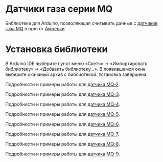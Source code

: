 Датчики газа серии MQ
=====================

Библиотека для Arduino, позволяющая считывать данные с [датчиков газа MQ](http://amperka.ru/collection/gas) в ppm от [Амперки](http://amperka.ru/).

Установка библиотеки
====================

В Arduino IDE выберите пункт меню «Скетч» → «Импортировать библиотеку» →
«Добавить библиотеку…». В появившемся окне выберите скачаный архив с
библиотекой. Установка завершена.

Подробности и примеры работы для [датчика MQ-2](http://wiki.amperka.ru/%D0%BF%D1%80%D0%BE%D0%B4%D1%83%D0%BA%D1%82%D1%8B:mq2).

Подробности и примеры работы для [датчика MQ-3](http://wiki.amperka.ru/%D0%BF%D1%80%D0%BE%D0%B4%D1%83%D0%BA%D1%82%D1%8B:mq3).

Подробности и примеры работы для [датчика MQ-4](http://wiki.amperka.ru/%D0%BF%D1%80%D0%BE%D0%B4%D1%83%D0%BA%D1%82%D1%8B:mq4).

Подробности и примеры работы для [датчика MQ-5](http://wiki.amperka.ru/%D0%BF%D1%80%D0%BE%D0%B4%D1%83%D0%BA%D1%82%D1%8B:mq5).

Подробности и примеры работы для [датчика MQ-6](http://wiki.amperka.ru/%D0%BF%D1%80%D0%BE%D0%B4%D1%83%D0%BA%D1%82%D1%8B:mq6).

Подробности и примеры работы для [датчика MQ-7](http://wiki.amperka.ru/%D0%BF%D1%80%D0%BE%D0%B4%D1%83%D0%BA%D1%82%D1%8B:mq7).

Подробности и примеры работы для [датчика MQ-8](http://wiki.amperka.ru/%D0%BF%D1%80%D0%BE%D0%B4%D1%83%D0%BA%D1%82%D1%8B:mq8).

Подробности и примеры работы для [датчика MQ-9](http://wiki.amperka.ru/%D0%BF%D1%80%D0%BE%D0%B4%D1%83%D0%BA%D1%82%D1%8B:mq9).
